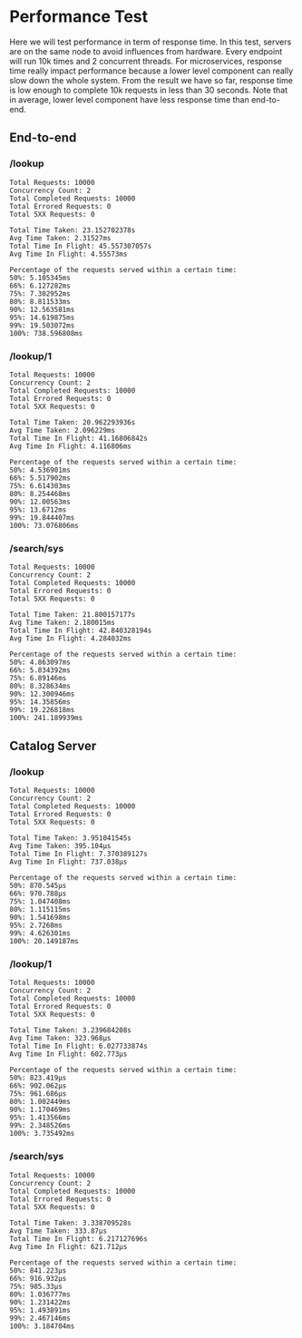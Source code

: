 # Performance Test
Here we will test performance in term of response time. In this test, servers are on the same node to avoid influences from hardware. Every endpoint will run 10k times and 2 concurrent threads.
For microservices, response time really impact performance because a lower level component can really slow down the whole system. From the result we have so far, response time is low enough to complete 10k requests in less than 30 seconds. Note that in average, lower level component have less response time than end-to-end.

## End-to-end
### /lookup
```
Total Requests: 10000
Concurrency Count: 2
Total Completed Requests: 10000
Total Errored Requests: 0
Total 5XX Requests: 0

Total Time Taken: 23.152702378s
Avg Time Taken: 2.31527ms
Total Time In Flight: 45.557307057s
Avg Time In Flight: 4.55573ms

Percentage of the requests served within a certain time:
50%: 5.105345ms
66%: 6.127282ms
75%: 7.302952ms
80%: 8.811533ms
90%: 12.563581ms
95%: 14.619875ms
99%: 19.503072ms
100%: 738.596808ms
```

### /lookup/1
```
Total Requests: 10000
Concurrency Count: 2
Total Completed Requests: 10000
Total Errored Requests: 0
Total 5XX Requests: 0

Total Time Taken: 20.962293936s
Avg Time Taken: 2.096229ms
Total Time In Flight: 41.16806842s
Avg Time In Flight: 4.116806ms

Percentage of the requests served within a certain time:
50%: 4.536901ms
66%: 5.517902ms
75%: 6.614303ms
80%: 8.254468ms
90%: 12.00563ms
95%: 13.6712ms
99%: 19.844407ms
100%: 73.076806ms
```

### /search/sys
```
Total Requests: 10000
Concurrency Count: 2
Total Completed Requests: 10000
Total Errored Requests: 0
Total 5XX Requests: 0

Total Time Taken: 21.800157177s
Avg Time Taken: 2.180015ms
Total Time In Flight: 42.840328194s
Avg Time In Flight: 4.284032ms

Percentage of the requests served within a certain time:
50%: 4.863097ms
66%: 5.834392ms
75%: 6.89146ms
80%: 8.328634ms
90%: 12.300946ms
95%: 14.35856ms
99%: 19.226818ms
100%: 241.189939ms
```

## Catalog Server
### /lookup
```
Total Requests: 10000
Concurrency Count: 2
Total Completed Requests: 10000
Total Errored Requests: 0
Total 5XX Requests: 0

Total Time Taken: 3.951041545s
Avg Time Taken: 395.104µs
Total Time In Flight: 7.370389127s
Avg Time In Flight: 737.038µs

Percentage of the requests served within a certain time:
50%: 870.545µs
66%: 970.788µs
75%: 1.047408ms
80%: 1.115115ms
90%: 1.541698ms
95%: 2.7268ms
99%: 4.626301ms
100%: 20.149187ms
```

### /lookup/1
```
Total Requests: 10000
Concurrency Count: 2
Total Completed Requests: 10000
Total Errored Requests: 0
Total 5XX Requests: 0

Total Time Taken: 3.239684208s
Avg Time Taken: 323.968µs
Total Time In Flight: 6.027733874s
Avg Time In Flight: 602.773µs

Percentage of the requests served within a certain time:
50%: 823.419µs
66%: 902.062µs
75%: 961.686µs
80%: 1.002449ms
90%: 1.170469ms
95%: 1.413566ms
99%: 2.348526ms
100%: 3.735492ms
```

### /search/sys
```
Total Requests: 10000
Concurrency Count: 2
Total Completed Requests: 10000
Total Errored Requests: 0
Total 5XX Requests: 0

Total Time Taken: 3.338709528s
Avg Time Taken: 333.87µs
Total Time In Flight: 6.217127696s
Avg Time In Flight: 621.712µs

Percentage of the requests served within a certain time:
50%: 841.223µs
66%: 916.932µs
75%: 985.33µs
80%: 1.036777ms
90%: 1.231422ms
95%: 1.493891ms
99%: 2.467146ms
100%: 3.184704ms
```